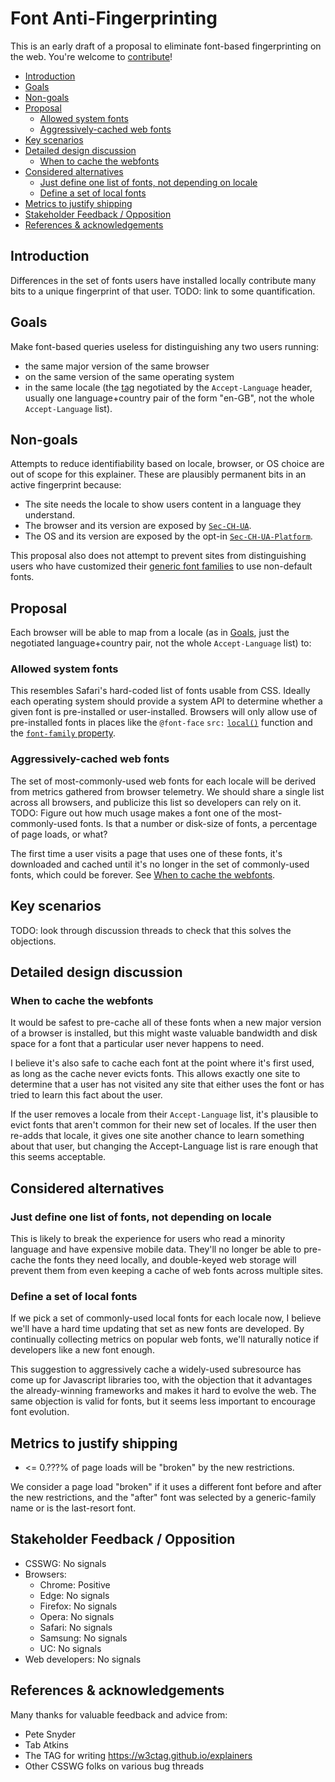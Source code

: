 # Font Anti-Fingerprinting

This is an early draft of a proposal to eliminate font-based fingerprinting on
the web. You're welcome to [contribute](CONTRIBUTING.md)!

<!-- TOC -->

- [Introduction](#introduction)
- [Goals](#goals)
- [Non-goals](#non-goals)
- [Proposal](#proposal)
  - [Allowed system fonts](#allowed-system-fonts)
  - [Aggressively-cached web fonts](#aggressively-cached-web-fonts)
- [Key scenarios](#key-scenarios)
- [Detailed design discussion](#detailed-design-discussion)
  - [When to cache the webfonts](#when-to-cache-the-webfonts)
- [Considered alternatives](#considered-alternatives)
  - [Just define one list of fonts, not depending on locale](#just-define-one-list-of-fonts-not-depending-on-locale)
  - [Define a set of local fonts](#define-a-set-of-local-fonts)
- [Metrics to justify shipping](#metrics-to-justify-shipping)
- [Stakeholder Feedback / Opposition](#stakeholder-feedback--opposition)
- [References & acknowledgements](#references--acknowledgements)

<!-- /TOC -->

## Introduction

Differences in the set of fonts users have installed locally contribute many
bits to a unique fingerprint of that user. TODO: link to some quantification.

## Goals

Make font-based queries useless for distinguishing any two users running:

* the same major version of the same browser
* on the same version of the same operating system
* in the same locale (the [tag](https://tools.ietf.org/html/rfc5646) negotiated
  by the `Accept-Language` header, usually one language+country pair of the form
  "en-GB", not the whole `Accept-Language` list).

## Non-goals

Attempts to reduce identifiability based on locale, browser, or OS choice are
out of scope for this explainer. These are plausibly permanent bits in an active
fingerprint because:

* The site needs the locale to show users content in a language they understand.
* The browser and its version are exposed by
  [`Sec-CH-UA`](https://wicg.github.io/ua-client-hints/#sec-ch-ua).
* The OS and its version are exposed by the opt-in
  [`Sec-CH-UA-Platform`](https://wicg.github.io/ua-client-hints/#sec-ch-platform).

This proposal also does not attempt to prevent sites from distinguishing users
who have customized their [generic font
families](https://drafts.csswg.org/css-fonts-4/#generic-font-families) to use
non-default fonts.

## Proposal

Each browser will be able to map from a locale (as in [Goals](#goals), just the
negotiated language+country pair, not the whole `Accept-Language` list) to:

### Allowed system fonts

This resembles Safari's hard-coded list of fonts usable from CSS. Ideally each
operating system should provide a system API to determine whether a given font
is pre-installed or user-installed. Browsers will only allow use of
pre-installed fonts in places like the `@font-face` `src:`
[`local()`](https://www.w3.org/TR/css-fonts-3/#font-face-name-value) function
and the [`font-family`
property](https://www.w3.org/TR/css-fonts-3/#font-family-prop).

### Aggressively-cached web fonts

The set of most-commonly-used web fonts for each locale will be derived from
metrics gathered from browser telemetry. We should share a single list across
all browsers, and publicize this list so developers can rely on it. TODO: Figure
out how much usage makes a font one of the most-commonly-used fonts. Is that a
number or disk-size of fonts, a percentage of page loads, or what?

The first time a user visits a page that uses one of these fonts, it's
downloaded and cached until it's no longer in the set of commonly-used fonts,
which could be forever. See [When to cache the
webfonts](#when-to-cache-the-webfonts).

## Key scenarios

TODO: look through discussion threads to check that this solves the objections.

## Detailed design discussion

### When to cache the webfonts

It would be safest to pre-cache all of these fonts when a new major version of a
browser is installed, but this might waste valuable bandwidth and disk space for
a font that a particular user never happens to need.

I believe it's also safe to cache each font at the point where it's first used,
as long as the cache never evicts fonts. This allows exactly one site to
determine that a user has not visited any site that either uses the font or has
tried to learn this fact about the user.

If the user removes a locale from their `Accept-Language` list, it's plausible to
evict fonts that aren't common for their new set of locales. If the user then
re-adds that locale, it gives one site another chance to learn something about
that user, but changing the Accept-Language list is rare enough that this seems
acceptable.

## Considered alternatives

### Just define one list of fonts, not depending on locale

This is likely to break the experience for users who read a minority language
and have expensive mobile data. They'll no longer be able to pre-cache the fonts
they need locally, and double-keyed web storage will prevent them from even
keeping a cache of web fonts across multiple sites.

### Define a set of local fonts

If we pick a set of commonly-used local fonts for each locale now, I believe
we'll have a hard time updating that set as new fonts are developed. By
continually collecting metrics on popular web fonts, we'll naturally notice if
developers like a new font enough.

This suggestion to aggressively cache a widely-used subresource has come up for
Javascript libraries too, with the objection that it advantages the
already-winning frameworks and makes it hard to evolve the web. The same
objection is valid for fonts, but it seems less important to encourage font
evolution.

## Metrics to justify shipping

* <= 0.???% of page loads will be "broken" by the new restrictions.

We consider a page load "broken" if it uses a different font before and after
the new restrictions, and the "after" font was selected by a generic-family name
or is the last-resort font.

## Stakeholder Feedback / Opposition

* CSSWG: No signals
* Browsers:
  * Chrome: Positive
  * Edge: No signals
  * Firefox: No signals
  * Opera: No signals
  * Safari: No signals
  * Samsung: No signals
  * UC: No signals
* Web developers: No signals

## References & acknowledgements

Many thanks for valuable feedback and advice from:

* Pete Snyder
* Tab Atkins
* The TAG for writing https://w3ctag.github.io/explainers
* Other CSSWG folks on various bug threads
